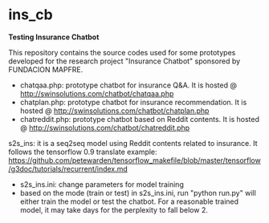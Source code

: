 # ins_cb
**Testing Insurance Chatbot**

This repository contains the source codes used for some prototypes developed for the research project "Insurance Chatbot" sponsored by FUNDACION MAPFRE.

- chatqaa.php: prototype chatbot for insurance Q&A. It is hosted @ http://swinsolutions.com/chatbot/chatqaa.php
- chatplan.php: prototype chatbot for insurance recommendation. It is hosted @ http://swinsolutions.com/chatbot/chatplan.php
- chatreddit.php: prototype chatbot based on Reddit contents. It is hosted @ http://swinsolutions.com/chatbot/chatreddit.php

s2s_ins: it is a seq2seq model using Reddit contents related to insurance. It follows the tensorflow 0.9 translate example: https://github.com/petewarden/tensorflow_makefile/blob/master/tensorflow/g3doc/tutorials/recurrent/index.md
- s2s_ins.ini: change parameters for model training
- based on the mode (train or test) in s2s_ins.ini, run "python run.py" will either train the model or test the chatbot. For a reasonable trained model, it may take days for the perplexity to fall below 2.


